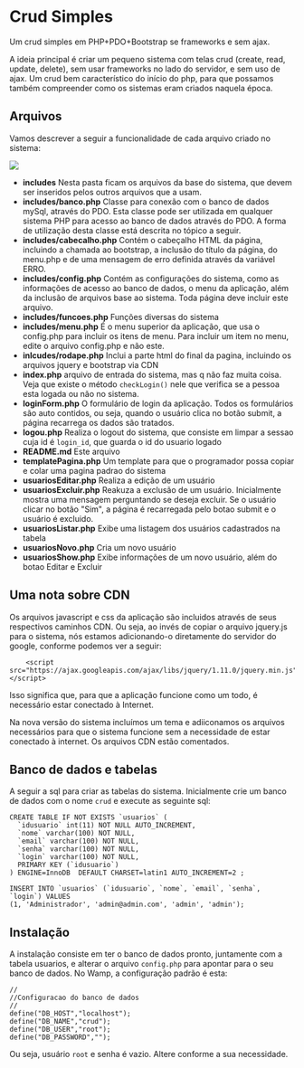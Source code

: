 # Crud Simples #

Um crud simples em PHP+PDO+Bootstrap se frameworks e sem ajax.

A ideia principal é criar um pequeno sistema com telas crud (create, read, update, delete), sem usar frameworks no lado do servidor, e sem uso de ajax. Um crud bem característico do início do php, para que possamos também compreender como os sistemas eram criados naquela época.

## Arquivos ##

Vamos descrever a seguir a funcionalidade de cada arquivo criado no sistema:

![](http://i.imgur.com/AIDMKhv.png)

- **includes** Nesta pasta ficam os arquivos da base do sistema, que devem ser inseridos pelos outros arquivos que a usam.
- **includes/banco.php** Classe para conexão com o banco de dados mySql, através do PDO. Esta classe pode ser utilizada em qualquer sistema PHP para acesso ao banco de dados através do PDO. A forma de utilização desta classe está descrita no tópico a seguir.
- **includes/cabecalho.php** Contém o cabeçalho HTML da página, incluindo a chamada ao bootstrap, a inclusão do título da página, do menu.php e de uma mensagem de erro definida através da variável ERRO.
- **includes/config.php** Contém as configurações do sistema, como as informações de acesso ao banco de dados, o menu da aplicação, além da inclusão de arquivos base ao sistema. Toda página deve incluir este arquivo.
- **includes/funcoes.php** Funções diversas do sistema
- **includes/menu.php** É o menu superior da aplicação, que usa o config.php para incluir os itens de menu. Para incluir um item no menu, edite o arquivo config.php e não este.
- **inlcudes/rodape.php** Inclui a parte html do final da pagina, incluindo os arquivos jquery e bootstrap via CDN
- **index.php** arquivo de entrada do sistema, mas q não faz muita coisa. Veja que existe o método `checkLogin()` nele que verifica se a pessoa esta logada ou não no sistema.
- **loginForm.php** O formulário de login da aplicação. Todos os formulários são auto contidos, ou seja, quando o usuário clica no botão submit, a página recarrega os dados são tratados.
- **logou.php** Realiza o logout do sistema, que consiste em limpar a sessao cuja id é `login_id`, que guarda o id do usuario logado
- **README.md** Este arquivo
- **templatePagina.php** Um template para que o programador possa copiar e colar uma pagina padrao do sistema
- **usuariosEditar.php** Realiza a edição de um usuário
- **usuariosExcluir.php** Reakuza a exclusão de um usuário. Inicialmente mostra uma mensagem perguntando se deseja excluir. Se o usuário clicar no botão "Sim", a página é recarregada pelo botao submit e o usuário é excluido.
- **usuariosListar.php** Exibe uma listagem dos usuários cadastrados na tabela
- **usuariosNovo.php** Cria um novo usuário
- **usuariosShow.php** Exibe informações de um novo usuário, além do botao Editar e Excluir

## Uma nota sobre CDN ##

Os arquivos javascript e css da aplicação são incluidos através de seus respectivos caminhos CDN. Ou seja, ao invés de copiar o arquivo jquery.js para o sistema, nós estamos adicionando-o diretamente do servidor do google, conforme podemos ver a seguir:

        <script src="https://ajax.googleapis.com/ajax/libs/jquery/1.11.0/jquery.min.js"></script>

Isso significa que, para que a aplicação funcione como um todo, é necessário estar conectado à Internet.

Na nova versão do sistema incluímos um tema e adiiconamos os arquivos necessários para que o sistema funcione sem a necessidade de estar conectado à internet. Os arquivos CDN estão comentados.


## Banco de dados e tabelas

A seguir a sql para criar as tabelas do sistema. Inicialmente crie um banco de dados com o nome `crud` e execute as seguinte sql:
	
	CREATE TABLE IF NOT EXISTS `usuarios` (
	  `idusuario` int(11) NOT NULL AUTO_INCREMENT,
	  `nome` varchar(100) NOT NULL,
	  `email` varchar(100) NOT NULL,
	  `senha` varchar(100) NOT NULL,
	  `login` varchar(100) NOT NULL,
	  PRIMARY KEY (`idusuario`)
	) ENGINE=InnoDB  DEFAULT CHARSET=latin1 AUTO_INCREMENT=2 ;

	INSERT INTO `usuarios` (`idusuario`, `nome`, `email`, `senha`, `login`) VALUES
	(1, 'Administrador', 'admin@admin.com', 'admin', 'admin');


## Instalação

A instalação consiste em ter o banco de dados pronto, juntamente com a tabela usuarios, e alterar o arquivo `config.php` para apontar para  o seu banco de dados. No Wamp, a configuração padrão é esta:

	//
	//Configuracao do banco de dados
	//
	define("DB_HOST","localhost");
	define("DB_NAME","crud");
	define("DB_USER","root");
	define("DB_PASSWORD","");

Ou seja, usuário `root` e senha é vazio. Altere conforme a sua necessidade.